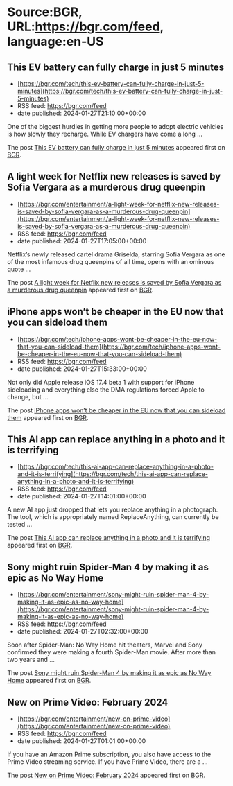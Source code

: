 # Source:BGR, URL:https://bgr.com/feed, language:en-US

## This EV battery can fully charge in just 5 minutes
 - [https://bgr.com/tech/this-ev-battery-can-fully-charge-in-just-5-minutes](https://bgr.com/tech/this-ev-battery-can-fully-charge-in-just-5-minutes)
 - RSS feed: https://bgr.com/feed
 - date published: 2024-01-27T21:10:00+00:00

<p>One of the biggest hurdles in getting more people to adopt electric vehicles is how slowly they recharge. While EV chargers have come a long &#8230;</p>
<p>The post <a href="https://bgr.com/tech/this-ev-battery-can-fully-charge-in-just-5-minutes/">This EV battery can fully charge in just 5 minutes</a> appeared first on <a href="https://bgr.com">BGR</a>.</p>

## A light week for Netflix new releases is saved by Sofia Vergara as a murderous drug queenpin
 - [https://bgr.com/entertainment/a-light-week-for-netflix-new-releases-is-saved-by-sofia-vergara-as-a-murderous-drug-queenpin](https://bgr.com/entertainment/a-light-week-for-netflix-new-releases-is-saved-by-sofia-vergara-as-a-murderous-drug-queenpin)
 - RSS feed: https://bgr.com/feed
 - date published: 2024-01-27T17:05:00+00:00

<p>Netflix&#8217;s newly released cartel drama Griselda, starring Sofia Vergara as one of the most infamous drug queenpins of all time, opens with an ominous quote &#8230;</p>
<p>The post <a href="https://bgr.com/entertainment/a-light-week-for-netflix-new-releases-is-saved-by-sofia-vergara-as-a-murderous-drug-queenpin/">A light week for Netflix new releases is saved by Sofia Vergara as a murderous drug queenpin</a> appeared first on <a href="https://bgr.com">BGR</a>.</p>

## iPhone apps won’t be cheaper in the EU now that you can sideload them
 - [https://bgr.com/tech/iphone-apps-wont-be-cheaper-in-the-eu-now-that-you-can-sideload-them](https://bgr.com/tech/iphone-apps-wont-be-cheaper-in-the-eu-now-that-you-can-sideload-them)
 - RSS feed: https://bgr.com/feed
 - date published: 2024-01-27T15:33:00+00:00

<p>Not only did Apple release iOS 17.4 beta 1 with support for iPhone sideloading and everything else the DMA regulations forced Apple to change, but &#8230;</p>
<p>The post <a href="https://bgr.com/tech/iphone-apps-wont-be-cheaper-in-the-eu-now-that-you-can-sideload-them/">iPhone apps won’t be cheaper in the EU now that you can sideload them</a> appeared first on <a href="https://bgr.com">BGR</a>.</p>

## This AI app can replace anything in a photo and it is terrifying
 - [https://bgr.com/tech/this-ai-app-can-replace-anything-in-a-photo-and-it-is-terrifying](https://bgr.com/tech/this-ai-app-can-replace-anything-in-a-photo-and-it-is-terrifying)
 - RSS feed: https://bgr.com/feed
 - date published: 2024-01-27T14:01:00+00:00

<p>A new AI app just dropped that lets you replace anything in a photograph. The tool, which is appropriately named ReplaceAnything, can currently be tested &#8230;</p>
<p>The post <a href="https://bgr.com/tech/this-ai-app-can-replace-anything-in-a-photo-and-it-is-terrifying/">This AI app can replace anything in a photo and it is terrifying</a> appeared first on <a href="https://bgr.com">BGR</a>.</p>

## Sony might ruin Spider-Man 4 by making it as epic as No Way Home
 - [https://bgr.com/entertainment/sony-might-ruin-spider-man-4-by-making-it-as-epic-as-no-way-home](https://bgr.com/entertainment/sony-might-ruin-spider-man-4-by-making-it-as-epic-as-no-way-home)
 - RSS feed: https://bgr.com/feed
 - date published: 2024-01-27T02:32:00+00:00

<p>Soon after Spider-Man: No Way Home hit theaters, Marvel and Sony confirmed they were making a fourth Spider-Man movie. After more than two years and &#8230;</p>
<p>The post <a href="https://bgr.com/entertainment/sony-might-ruin-spider-man-4-by-making-it-as-epic-as-no-way-home/">Sony might ruin Spider-Man 4 by making it as epic as No Way Home</a> appeared first on <a href="https://bgr.com">BGR</a>.</p>

## New on Prime Video: February 2024
 - [https://bgr.com/entertainment/new-on-prime-video](https://bgr.com/entertainment/new-on-prime-video)
 - RSS feed: https://bgr.com/feed
 - date published: 2024-01-27T01:01:00+00:00

<p>If you have an Amazon Prime subscription, you also have access to the Prime Video streaming service. If you have Prime Video, there are a &#8230;</p>
<p>The post <a href="https://bgr.com/entertainment/new-on-prime-video/">New on Prime Video: February 2024</a> appeared first on <a href="https://bgr.com">BGR</a>.</p>

